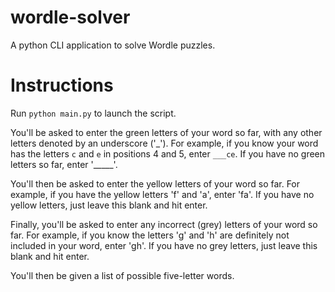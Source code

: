 # wordle-solver
A python CLI application to solve Wordle puzzles.

# Instructions
Run `python main.py` to launch the script.

You'll be asked to enter the green letters of your word so far, with any other letters denoted by an underscore ('\_').
For example, if you know your word has the letters `c` and `e` in positions 4 and 5, enter `___ce`. 
If you have no green letters so far, enter '\_\_\_\_\_'.

You'll then be asked to enter the yellow letters of your word so far. 
For example, if you have the yellow letters 'f' and 'a', enter 'fa'. 
If you have no yellow letters, just leave this blank and hit enter.

Finally, you'll be asked to enter any incorrect (grey) letters of your word so far.
For example, if you know the letters 'g' and 'h' are definitely not included in your word, enter 'gh'.
If you have no grey letters, just leave this blank and hit enter.

You'll then be given a list of possible five-letter words. 
